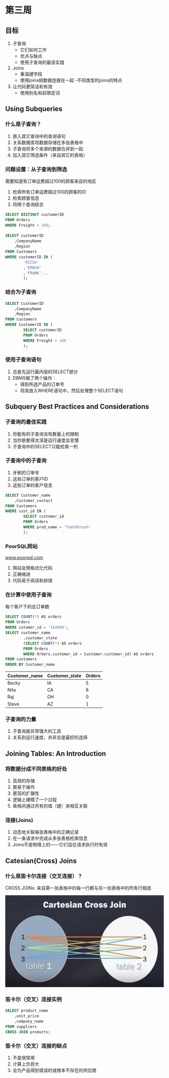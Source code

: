 # 第三周
## 目标
1. 子查询
    - 它们如何工作
    - 优点与缺点
    - 使用子查询的最佳实践
2. Joins
    - 重温键字段
    - 使用joins把数据连接在一起
    -不同类型的joins的特点
3. 让代码更简洁和有效  
    - 使用别名和前限定词

## Using Subqueries
### 什么是子查询？
1. 嵌入其它查询中的查询语句
2. 关系数据库将数据存储在多张表格中
3. 子查询将多个来源的数据合并到一起
4. 加入其它筛选条件（来自其它的表格）

### 问题设置：从子查询到筛选  
需要知道有订单运费超过100的顾客来自的地区
1. 检索所有订单运费超过100的顾客的ID
2. 检索顾客信息
3. 将两个查询结合
```sql
SELECT DISTINCT customerID
FROM Orders
WHERE Freight > 100;

SELECT customerID
	,CompanyName
	,Region
FROM Customers
WHERE customerID IN (
		'RICSV'
		,'ERNSH'
		,'FRANK'...
		);
```

### 结合为子查询
```sql
SELECT CustomerID
	,CompanyName
	,Region
FROM Customers
WHERE CustomerID IN (
		SELECT customerID
		FROM Orders
		WHERE Freight > 100
		);
```

### 使用子查询语句
1. 总是先运行最内层的SELECT部分
2. DBMS做了两个操作：
    - 得到所选产品的订单号
    - 将其放入WHERE语句中，然后处理整个SELECT语句

## Subquery Best Practices and Considerations
### 子查询的最佳实践
1. 你能有的子查询没有数量上的限制
2. 当你嵌套得太深是运行速度会变慢
3. 子查询中的SELECT只能检索一列

### 子查询中的子查询
1. 牙刷的订单号
2. 这些订单的客户ID
3. 这些订单的客户信息
```sql
SELECT Customer_name
	,Customer_contact
FROM Customers
WHERE cust_id IN (
		SELECT customer_id
		FROM Orders
		WHERE prod_name = 'Toothbrush'
		);
```
### PoorSQL网站  
www.poorsql.com
1. 网站会预格式化代码
2. 正确缩进
3. 代码易于阅读和排错

### 在计算中使用子查询  
每个客户下的总订单数
```sql
SELECT COUNT(*) AS orders
FROM Orders
WHERE cutomer_id = '143569';
SELECT customer_name
        ,customer_state
        (SELECT COUNT(*) AS orders
        FROM Orders
        WHERE Orders.customer_id = Customer.customer_id) AS orders
FROM customers
ORDER BY Customer_name
```
|Customer_name|Customer_state|Orders|
|-|-|-|
|Becky|IA|5|
|Nita|CA|6|
|Raj|OH|0|
|Steve|AZ|1|

### 子查询的力量
1. 子查询是非常强大的工具
2. 关系到运行速度，并非总是最好的选择

## Joining Tables: An Introduction
### 将数据分成不同表格的好处
1. 高效的存储
2. 更易于操作
3. 更高的扩展性
4. 逻辑上建模了一个过程
5. 表格间通过共有的值（键）来相互关联
### 连接(Joins)
1. 动态地关联每张表格中的正确记录
2. 在一条请求中完成从多张表格检索信息
3. Joins不是物理上的——它们旨在请求执行时有效

## Catesian(Cross) Joins
### 什么是笛卡尔连接（交叉连接）？  
CROSS JOINs: 来自第一张表格中的每一行都与另一张表格中的所有行相连
<div align=center><img src="https://github.com/markyanjunch/SQL-Basics-for-Data-Science/blob/main/SQL%20for%20Data%20Science/Figures/CartesianCrossJoin.JPG?raw=ture" width = "533" height = "292" alt=""/></div>

### 笛卡尔（交叉）连接实例
```sql
SELECT product_name
	,unit_price
	,company_name
FROM suppliers
CROSS JOIN products;
```
### 笛卡尔（交叉）连接的缺点
1. 不是很常用
2. 计算上负担大
3. 会为产品得到错误的或根本不存在的供应商

